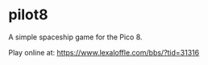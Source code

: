 # pilot8
A simple spaceship game for the Pico 8.

Play online at:
https://www.lexaloffle.com/bbs/?tid=31316

